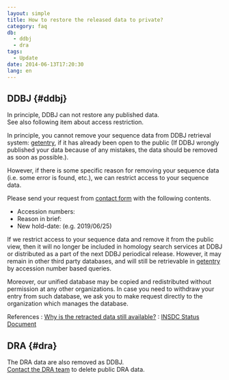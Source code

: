```yaml
---
layout: simple
title: How to restore the released data to private?
category: faq
db:
  - ddbj
  - dra
tags: 
  - Update
date: 2014-06-13T17:20:30
lang: en
---
```


## DDBJ {#ddbj}

In principle, DDBJ can not restore any published data.    
See also following item about access restriction. 

In principle, you cannot remove your sequence data from DDBJ retrieval system: [getentry](http://getentry.ddbj.nig.ac.jp/top-e.html), if it has already been open to the public (If DDBJ wrongly published your data because of any mistakes, the data should be removed as soon as possible.). 

However, if there is some specific reason for removing your sequence data (i.e. some error is found, etc.), we can restrict access to your sequence data. 

Please send your request from [contact form](/contact-ddbj-e.html#to-ddbj) with the following contents.
 - Accession numbers:
 - Reason in brief:
 - New hold-date: (e.g. 2019/06/25)

If we restrict access to your sequence data and remove it from the public view, then it will no longer be included in homology search services at DDBJ or distributed as a part of the next DDBJ periodical release. However, it may remain in other third party databases, and will still be retrievable in [getentry](http://getentry.ddbj.nig.ac.jp/top-e.html) by accession number based queries. 


Moreover, our unified database may be copied and redistributed without permission at any other organizations. In case you need to withdraw your entry from such database, we ask you to make request directly to the organization which manages the database.

References
: [Why is the retracted data still available?](/faq/en/why-retracted-data-available-e.html)
: [INSDC Status Document](/about/insdc-status-e)

## DRA {#dra}

The DRA data are also removed as DDBJ.    
[Contact the DRA team](/contact-ddbj-e.html) to delete public DRA data.
